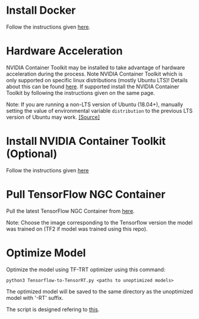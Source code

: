 # Install Docker
Follow the instructions given [here](https://docs.docker.com/engine/install/).

# Hardware Acceleration
NVIDIA Container Toolkit may be installed to take advantage of hardware acceleration during the process. Note NVIDIA Container Toolkit which is only supported on specific linux distributions (mostly Ubuntu LTS)! Details about this can be found [here](https://docs.nvidia.com/datacenter/cloud-native/container-toolkit/install-guide.html#linux-distributions). If supported install the NVIDIA Container Toolkit by following the instructions given on the same page.

Note: If you are running a non-LTS version of Ubuntu (18.04+), manually setting the value of environmental variable ```distribution``` to the previous LTS version of Ubuntu may work. [[Source]](https://github.com/NVIDIA/nvidia-docker/issues/1574#issuecomment-986632998)

# Install NVIDIA Container Toolkit (Optional)
Follow the instructions given [here](https://docs.nvidia.com/datacenter/cloud-native/container-toolkit/install-guide.html#setting-up-nvidia-container-toolkit)

# Pull TensorFlow NGC Container
Pull the latest TensorFlow NGC Container from [here](https://catalog.ngc.nvidia.com/orgs/nvidia/containers/tensorflow).

Note: Choose the image corresponding to the Tensorflow version the model was trained on (TF2 if model was trained using this repo).

# Optimize Model
Optimize the model using TF-TRT optimizer using this command:
```
python3 Tensorflow-to-TensorRT.py <paths to unoptimized models>
```
The optimized model will be saved to the same directory as the unoptimized model with '-RT' suffix.

The script is designed refering to [this](https://docs.nvidia.com/deeplearning/frameworks/tf-trt-user-guide/index.html?ncid=so-yout-578539#usingtftrt).